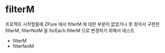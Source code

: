 # filterM

프로젝트 시작할쯤에 ZPure 에서 filterM 에 대한 부분이 없었거나 못 찾아서 구현한 filterM, filterNotM 을
forEach.filterM 으로 변경하기 위해서 테스트

- filterM
- filterNotM
